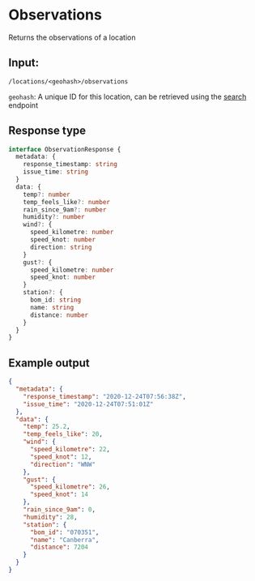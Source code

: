 # Observations
Returns the observations of a location

## Input: 
`/locations/<geohash>/observations`

`geohash`: A unique ID for this location, can be retrieved using the [search](./search.md) endpoint  

## Response type
```ts
interface ObservationResponse {
  metadata: {
    response_timestamp: string
    issue_time: string
  }
  data: {
    temp?: number
    temp_feels_like?: number
    rain_since_9am?: number
    humidity?: number
    wind?: {
      speed_kilometre: number
      speed_knot: number
      direction: string
    }
    gust?: {
      speed_kilometre: number
      speed_knot: number
    }
    station?: {
      bom_id: string
      name: string
      distance: number
    }
  }
}
```

## Example output
```json
{
  "metadata": {
    "response_timestamp": "2020-12-24T07:56:38Z",
    "issue_time": "2020-12-24T07:51:01Z"
  },
  "data": {
    "temp": 25.2,
    "temp_feels_like": 20,
    "wind": {
      "speed_kilometre": 22,
      "speed_knot": 12,
      "direction": "WNW"
    },
    "gust": {
      "speed_kilometre": 26,
      "speed_knot": 14
    },
    "rain_since_9am": 0,
    "humidity": 28,
    "station": {
      "bom_id": "070351",
      "name": "Canberra",
      "distance": 7204
    }
  }
}
```